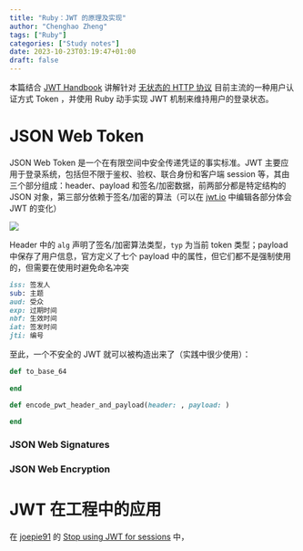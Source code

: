 ```yaml
---
title: "Ruby：JWT 的原理及实现"
author: "Chenghao Zheng"
tags: ["Ruby"]
categories: ["Study notes"]
date: 2023-10-23T03:19:47+01:00
draft: false
---
```


本篇结合 [JWT Handbook](https://auth0.com/resources/ebooks/jwt-handbook) 讲解针对 [无状态的 HTTP 协议](https://en.wikipedia.org/wiki/Stateless_protocol) 目前主流的一种用户认证方式 Token ，并使用 Ruby 动手实现 JWT 机制来维持用户的登录状态。

# JSON Web Token

JSON Web Token 是一个在有限空间中安全传递凭证的事实标准。JWT 主要应用于登录系统，包括但不限于鉴权、验权、联合身份和客户端 session 等，其由三个部分组成：header、payload 和签名/加密数据，前两部分都是特定结构的 JSON 对象，第三部分依赖于签名/加密的算法（可以在 [jwt.io](https://jwt.io/) 中编辑各部分体会 JWT 的变化）

![](/images/ruby-jwt-example.png)

Header 中的 `alg` 声明了签名/加密算法类型，`typ` 为当前 token 类型；payload 中保存了用户信息，官方定义了七个 payload 中的属性，但它们都不是强制使用的，但需要在使用时避免命名冲突

```ruby
iss: 签发人
sub: 主题
aud: 受众
exp: 过期时间
nbf: 生效时间
iat: 签发时间
jti: 编号
```

至此，一个不安全的 JWT 就可以被构造出来了（实践中很少使用）：

```ruby
def to_base_64
            
end

def encode_pwt_header_and_payload(header: , payload: )

end
```



### JSON Web Signatures

### JSON Web Encryption



# JWT 在工程中的应用





在 [joepie91](http://cryto.net/~joepie91/) 的 [Stop using JWT for sessions](http://cryto.net/~joepie91/blog/2016/06/13/stop-using-jwt-for-sessions/) 中，